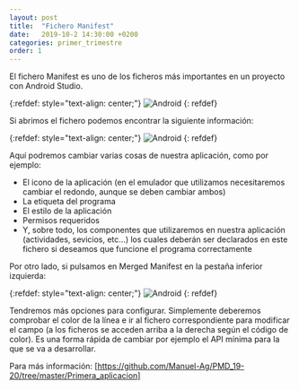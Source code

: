 ```yaml
---
layout: post
title:  "Fichero Manifest"
date:   2019-10-2 14:30:00 +0200
categories: primer_trimestre
order: 1
---
```


El fichero Manifest es uno de los ficheros más importantes en un proyecto con Android Studio.

{:refdef: style="text-align: center;"}
![Android](/blog_PMD/assets/manifesto_imagenes/manifiesto3.jpg)
{: refdef}


Si abrimos el fichero podemos encontrar la siguiente información:

{:refdef: style="text-align: center;"}
![Android](/blog_PMD/assets/manifesto_imagenes/manifiesto2.jpg)
{: refdef}


Aquí podremos cambiar varias cosas de nuestra aplicación, como por ejemplo:

* El icono de la aplicación (en el emulador que utilizamos necesitaremos cambiar el redondo, aunque se deben cambiar ambos)
* La etiqueta del programa
* El estilo de la aplicación
* Permisos requeridos
* Y, sobre todo, los componentes que utilizaremos en nuestra aplicación (actividades, sevicios, etc...) los cuales deberán ser declarados en este fichero si deseamos que funcione el programa correctamente

Por otro lado, si pulsamos en Merged Manifest en la pestaña inferior izquierda:

{:refdef: style="text-align: center;"}
![Android](/blog_PMD/assets/manifesto_imagenes/manifiesto1.jpg)
{: refdef}

Tendremos más opciones para configurar. Simplemente deberemos comprobar el color de la línea e ir al fichero correspondiente para modificar el campo (a los ficheros se acceden arriba a la derecha según el código de color). Es una forma rápida de cambiar por ejemplo el API mínima para la que se va a desarrollar.

Para más información: [https://github.com/Manuel-Ag/PMD_19-20/tree/master/Primera_aplicacion]

[https://github.com/Manuel-Ag/PMD_19-20/tree/master/Primera_aplicacion]: https://github.com/Manuel-Ag/PMD_19-20/tree/master/Primera_aplicacion


